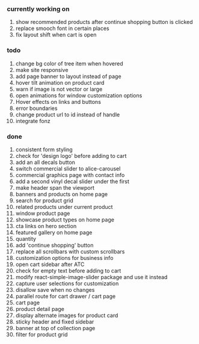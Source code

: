### currently working on

1. show recommended products after continue shopping button is clicked
2. replace smooch font in certain places
3. fix layout shift when cart is open

### todo

1. change bg color of tree item when hovered
2. make site responsive
3. add page banner to layout instead of page
4. hover tilt animation on product card
5. warn if image is not vector or large
6. open animations for window customization options
7. Hover effects on links and buttons
8. error boundaries
9. change product url to id instead of handle
10. integrate fonz

### done

1. consistent form styling
2. check for 'design logo' before adding to cart
3. add an all decals button
4. switch commercial slider to alice-carousel
5. commercial graphics page with contact info
6. add a second vinyl decal slider under the first
7. make header span the viewport
8. banners and products on home page
9. search for product grid
10. related products under current product
11. window product page
12. showcase product types on home page
13. cta links on hero section
14. featured gallery on home page
15. quantity
16. add 'continue shopping' button
17. replace all scrollbars with custom scrollbars
18. customization options for business info
19. open cart sidebar after ATC
20. check for empty text before adding to cart
21. modify react-simple-image-slider package and use it instead
22. capture user selections for customization
23. disallow save when no changes
24. parallel route for cart drawer / cart page
25. cart page
26. product detail page
27. display alternate images for product card
28. sticky header and fixed sidebar
29. banner at top of collection page
30. filter for product grid
